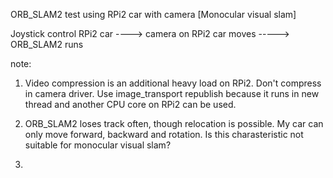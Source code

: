 
ORB_SLAM2 test using RPi2 car with camera
[Monocular visual slam]

Joystick control RPi2 car ----> camera on RPi2 car moves -----> ORB_SLAM2 runs 

note:
1. Video compression is an additional heavy load on RPi2. Don't compress in camera driver. Use image_transport republish because it runs in new thread and another CPU core on RPi2 can be used.  

2. ORB_SLAM2 loses track often, though relocation is possible. My car can only move forward, backward and rotation. Is this charasteristic not suitable for monocular visual slam?  
 
3. 

